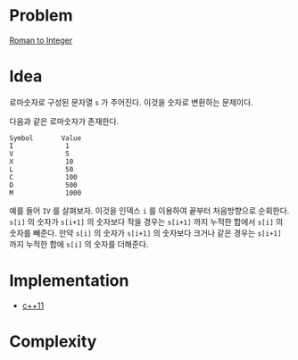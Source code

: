 # Problem

[Roman to Integer](https://leetcode.com/problems/roman-to-integer/)

# Idea

로마숫자로 구성된 문자열 `s` 가 주어진다. 이것을 숫자로 변환하는
문제이다.

다음과 같은 로마숫자가 존재한다.

```
Symbol       Value
I             1
V             5
X             10
L             50
C             100
D             500
M             1000
```

예를 들어 `IV` 를 살펴보자. 이것을 인덱스 `i` 를 이용하여 끝부터
처음방향으로 순회한다. `s[i]` 의 숫자가 `s[i+1]` 의 숫자보다 작을
경우는 `s[i+1]` 까지 누적한 합에서 `s[i]` 의 숫자를 빼준다.  만약
`s[i]` 의 숫자가 `s[i+1]` 의 숫자보다 크거나 같은 경우는 `s[i+1]` 까지
누적한 합에 `s[i]` 의 숫자를 더해준다.

# Implementation

* [c++11](a.cpp)

# Complexity

```
```
